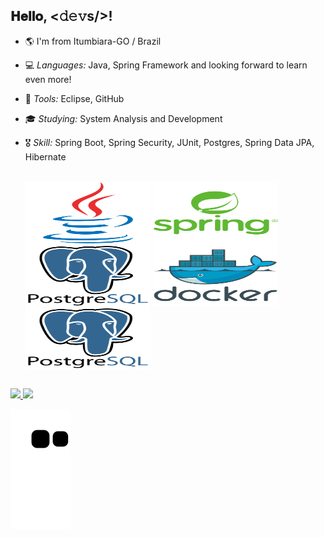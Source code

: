 ## 𝐇𝐞𝐥𝐥𝐨, <𝚍𝚎𝚟s/>! 

<!-- My name is Carlos Daniel and I absolutely love Technology!  -->

- 🌎 I'm from Itumbiara-GO / Brazil
- 💻 *Languages:* Java, Spring Framework and looking forward to learn even more!
- 🔧 *Tools:* Eclipse, GitHub
- 🎓 *Studying:* System Analysis and Development 
- 🎖 *Skill:* Spring Boot, Spring Security, JUnit, Postgres, Spring Data JPA, Hibernate
  
  </div>
  <div style="display: inline_block"><br>
    <img align="center" alt="Joao-Js" height="100" width="200" src="https://raw.githubusercontent.com/devicons/devicon/1119b9f84c0290e0f0b38982099a2bd027a48bf1/icons/java/java-original.svg">
      <img align="center" alt="Joao-Js" height="100" width="200" src="https://raw.githubusercontent.com/devicons/devicon/1119b9f84c0290e0f0b38982099a2bd027a48bf1/icons/spring/spring-original-wordmark.svg">
        <img align="center" alt="Joao-Js" height="100" width="200" src="https://raw.githubusercontent.com/devicons/devicon/1119b9f84c0290e0f0b38982099a2bd027a48bf1/icons/postgresql/postgresql-original-wordmark.svg">
          <img align="center" alt="Joao-Js" height="100" width="200" src="https://raw.githubusercontent.com/devicons/devicon/1119b9f84c0290e0f0b38982099a2bd027a48bf1/icons/docker/docker-original-wordmark.svg">
          <img align="center" alt="Joao-Js" height="100" width="200" src="https://raw.githubusercontent.com/devicons/devicon/1119b9f84c0290e0f0b38982099a2bd027a48bf1/icons/postgresql/postgresql-original-wordmark.svg">

   
</div>
<br/>
<div>
   <a href="https://www.linkedin.com/in/carlos-daniel-b77b00208/" target="_blank">
     <img src="https://img.shields.io/badge/-LinkedIn-%230077B5?style=for-the-badge&logo=linkedin&logoColor=white" target="_blank">
     <a href="https://instagram.com/carlaoo_4u" target="_blank"><img src="https://img.shields.io/badge/-Instagram-%23E4405F?style=for-the-badge&logo=instagram&logoColor=white" target="_blank"></a>
  </a>  
 
</div>

 
  ![Snake animation](https://github.com/rafaballerini/rafaballerini/blob/output/github-contribution-grid-snake.svg)
